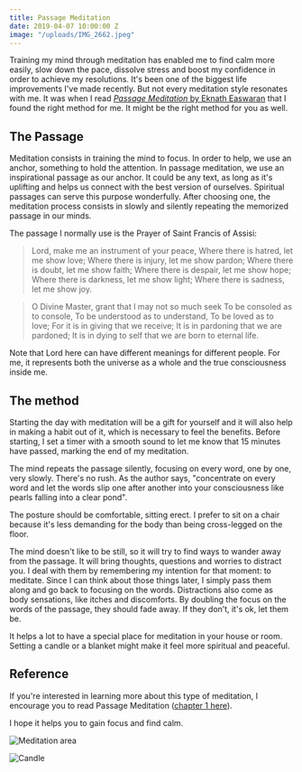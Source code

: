 ```yaml
---
title: Passage Meditation
date: 2019-04-07 10:00:00 Z
image: "/uploads/IMG_2662.jpeg"
---
```


Training my mind through meditation has enabled me to find calm more easily, slow down the pace, dissolve stress and boost my confidence in order to achieve my resolutions. It's been one of the biggest life improvements I've made recently. But not every meditation style resonates with me. It was when I read *[Passage Meditation](https://en.wikipedia.org/wiki/Passage_Meditation)*[ by Eknath Easwaran](https://en.wikipedia.org/wiki/Passage_Meditation) that I found the right method for me. It might be the right method for you as well.

## The Passage

Meditation consists in training the mind to focus. In order to help, we use an anchor, something to hold the attention. In passage meditation, we use an inspirational passage as our anchor. It could be any text, as long as it's uplifting and helps us connect with the best version of ourselves. Spiritual passages can serve this purpose wonderfully. After choosing one, the meditation process consists in slowly and silently repeating the memorized passage in our minds.

The passage I normally use is the Prayer of Saint Francis of Assisi:

> Lord, make me an instrument of your peace,
> Where there is hatred, let me show love;
> Where there is injury, let me show pardon;
> Where there is doubt, let me show faith;
> Where there is despair, let me show hope;
> Where there is darkness, let me show light;
> Where there is sadness, let me show joy.

> O Divine Master, grant that I may not so much seek
> To be consoled as to console,
> To be understood as to understand,
> To be loved as to love;
> For it is in giving that we receive;
> It is in pardoning that we are pardoned;
> It is in dying to self that we are born to eternal life.

Note that Lord here can have different meanings for different people. For me, it represents both the universe as a whole and the true consciousness inside me.

## The method

Starting the day with meditation will be a gift for yourself and it will also help in making a habit out of it, which is necessary to feel the benefits. Before starting, I set a timer with a smooth sound to let me know that 15 minutes have passed, marking the end of my meditation.

The mind repeats the passage silently, focusing on every word, one by one, very slowly. There's no rush. As the author says, "concentrate on every word and let the words slip one after another into your consciousness like pearls falling into a clear pond".

The posture should be comfortable, sitting erect. I prefer to sit on a chair because it's less demanding for the body than being cross-legged on the floor.

The mind doesn't like to be still, so it will try to find ways to wander away from the passage. It will bring thoughts, questions and worries to distract you. I deal with them by remembering my intention for that moment: to meditate. Since I can think about those things later, I simply pass them along and go back to focusing on the words. Distractions also come as body sensations, like itches and discomforts. By doubling the focus on the words of the passage, they should fade away. If they don’t, it's ok, let them be.

It helps a lot to have a special place for meditation in your house or room. Setting a candle or a blanket might make it feel more spiritual and peaceful.

## Reference

If you're interested in learning more about this type of meditation, I encourage you to read Passage Meditation ([chapter 1  here](https://www.bmcm.org/inspiration/easwaran/first-chapter-passage-meditation/)).

I hope it helps you to gain focus and find calm.

![Meditation area](/uploads/IMG_2662.jpeg)

![Candle](/uploads/IMG_2660-7b3a47.jpeg)